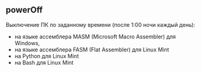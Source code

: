 powerOff
--------

 Выключение ПК по заданному времени (после 1:00 ночи каждый день):
   -  на языке ассемблера MASM (Microsoft Macro Assembler) для Windows,
   -  на языке ассемблера FASM (Flat Assembler) для Linux Mint
   -  на Python для Linux Mint
   -  на Bash для Linux Mint
